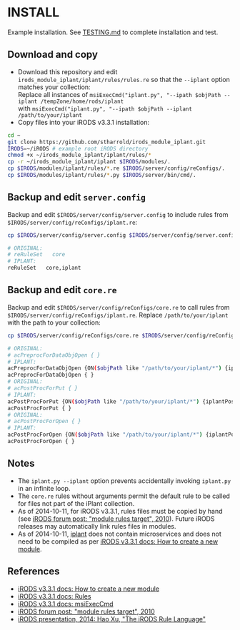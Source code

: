 # INSTALL

Example installation. See [TESTING.md](TESTING.md) to complete installation and test.

## Download and copy

- Download this repository and edit `irods_module_iplant/iplant/rules/rules.re` so that the `--iplant` option matches your collection:  
Replace all instances of `msiExecCmd("iplant.py", "--ipath $objPath --iplant /tempZone/home/rods/iplant`  
with `msiExecCmd("iplant.py", "--ipath $objPath --iplant /path/to/your/iplant`  
- Copy files into your iRODS v3.3.1 installation:  
```bash
cd ~
git clone https://github.com/stharrold/irods_module_iplant.git
IRODS=~/iRODS # example root iRODS directory
chmod +x ~/irods_module_iplant/iplant/rules/*
cp -r ~/irods_module_iplant/iplant $IRODS/modules/.
cp $IRODS/modules/iplant/rules/*.re $IRODS/server/config/reConfigs/.
cp $IRODS/modules/iplant/rules/*.py $IRODS/server/bin/cmd/.
```

## Backup and edit `server.config`

Backup and edit `$IRODS/server/config/server.config` to include rules from `$IRODS/server/config/reConfigs/iplant.re`:  
```bash
cp $IRODS/server/config/server.config $IRODS/server/config/server.config_BACKUP_YYYYMMDDTHHMMSS
```
```bash
# ORIGINAL:
# reRuleSet   core
# IPLANT:
reRuleSet   core,iplant
```

## Backup and edit `core.re`

Backup and edit `$IRODS/server/config/reConfigs/core.re` to call rules from `$IRODS/server/config/reConfigs/iplant.re`. Replace `/path/to/your/iplant` with the path to your collection:  
```bash
cp $IRODS/server/config/reConfigs/core.re $IRODS/server/config/reConfigs/core.re_BACKUP_YYYYMMDDTHHMMSS
```
```bash
# ORIGINAL:
# acPreprocForDataObjOpen { }
# IPLANT:
acPreprocForDataObjOpen {ON($objPath like "/path/to/your/iplant/*") {iplantPreprocForDataObjOpen;}}
acPreprocForDataObjOpen { }
# ORIGINAL:
# acPostProcForPut { }
# IPLANT:
acPostProcForPut {ON($objPath like "/path/to/your/iplant/*") {iplantPostProcForPut;}}
acPostProcForPut { }
# ORIGINAL:
# acPostProcForOpen { }
# IPLANT:
acPostProcForOpen {ON($objPath like "/path/to/your/iplant/*") {iplantPostProcForOpen;}}
acPostProcForOpen { }
```

## Notes

- The `iplant.py --iplant` option prevents accidentally invoking `iplant.py` in an infinite loop.
- The `core.re` rules without arguments permit the default rule to be called for files not part of the iPlant collection.
- As of 2014-10-11, for iRODS v3.3.1, rules files must be copied by hand (see [iRODS forum post: "module rules target", 2010](https://groups.google.com/forum/#!searchin/irod-chat/module$20rules/irod-chat/gaBSUd0QyiQ/ECKUNLPF5ooJ)). Future iRODS releases may automatically link rules files in modules.
- As of 2014-10-11, [iplant](iplant) does not contain microservices and does not need to be compiled as per [iRODS v3.3.1 docs: How to create a new module](https://wiki.irods.org/index.php/How_to_create_a_new_module).

## References

- [iRODS v3.3.1 docs: How to create a new module](https://wiki.irods.org/index.php/How_to_create_a_new_module)
- [iRODS v3.3.1 docs: Rules](https://wiki.irods.org/index.php/Rules)
- [iRODS v3.3.1 docs: msiExecCmd](https://wiki.irods.org/doxygen/re_data_obj_opr_8c_a5e67b5b442a039b4ce7a81cfc708b1e3.html)
- [iRODS forum post: "module rules target", 2010](https://groups.google.com/forum/#!searchin/irod-chat/module$20rules/irod-chat/gaBSUd0QyiQ/ECKUNLPF5ooJ)
- [iRODS presentation, 2014: Hao Xu, "The iRODS Rule Language"](http://irods.org/wp-content/uploads/2014/06/presentation_rule_engine_irods_user_meeting_2014.pdf)
